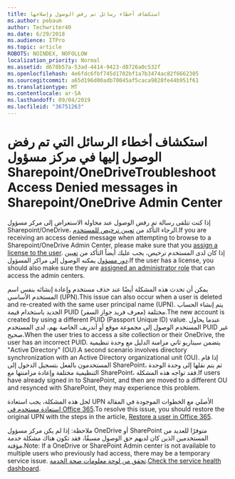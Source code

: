 ```yaml
---
title: استكشاف أخطاء رسائل تم رفض الوصول وإصلاحها
ms.author: pebaum
author: Techwriter40
ms.date: 6/29/2018
ms.audience: ITPro
ms.topic: article
ROBOTS: NOINDEX, NOFOLLOW
localization_priority: Normal
ms.assetid: d678b57a-53ad-4414-9423-d8726a0c532f
ms.openlocfilehash: 4e6fdc6fbf745d1702bf1a7b3474ac82f6662305
ms.sourcegitcommit: a65d196d00adb70045af5caca9828fe44b951f61
ms.translationtype: MT
ms.contentlocale: ar-SA
ms.lasthandoff: 09/04/2019
ms.locfileid: "36751263"
---
```

# <a name="troubleshoot-access-denied-messages-in-sharepointonedrive-admin-center"></a><span data-ttu-id="be072-102">استكشاف أخطاء الرسائل التي تم رفض الوصول إليها في مركز مسؤول Sharepoint/OneDrive</span><span class="sxs-lookup"><span data-stu-id="be072-102">Troubleshoot Access Denied messages in Sharepoint/OneDrive Admin Center</span></span>

<span data-ttu-id="be072-103">إذا كنت تتلقى رسالة تم رفض الوصول عند محاولة الاستعراض إلى مركز مسؤول Sharepoint/OneDrive، الرجاء التأكد من [تعيين ترخيص للمستخدم](https://docs.microsoft.com/office365/admin/subscriptions-and-billing/assign-licenses-to-users?view=o365-worldwide&amp;tabs=One).</span><span class="sxs-lookup"><span data-stu-id="be072-103">If you are receiving an access denied message when attempting to browse to a Sharepoint/OneDrive Admin Center, please make sure that you [assign a license to the user](https://docs.microsoft.com/office365/admin/subscriptions-and-billing/assign-licenses-to-users?view=o365-worldwide&amp;tabs=One).</span></span> <span data-ttu-id="be072-104">إذا كان لدى المستخدم ترخيص، يجب عليك أيضاً التأكد من [تعيين دور مسؤول](https://docs.microsoft.com/office365/admin/add-users/about-admin-roles?view=o365-worldwide) يمكنه الوصول إلى مراكز المسؤول.</span><span class="sxs-lookup"><span data-stu-id="be072-104">If the user has a license, you should also make sure they are [assigned an administrator role](https://docs.microsoft.com/office365/admin/add-users/about-admin-roles?view=o365-worldwide) that can access the admin centers.</span></span>

<span data-ttu-id="be072-105">يمكن أن تحدث هذه المشكلة أيضًا عند حذف مستخدم وإعادة إنشائه بنفس اسم المستخدم الأساسي (UPN).</span><span class="sxs-lookup"><span data-stu-id="be072-105">This issue can also occur when a user is deleted and re-created with the same user principal name (UPN).</span></span> <span data-ttu-id="be072-106">يتم إنشاء الحساب الجديد باستخدام قيمة PUID (معرف فريد جواز السفر) مختلفة.</span><span class="sxs-lookup"><span data-stu-id="be072-106">The new account is created by using a different PUID (Passport Unique ID) value.</span></span> <span data-ttu-id="be072-107">عندما يحاول المستخدم الوصول إلى مجموعة موقع أو أندريف الخاصة بهم، لدى المستخدم PUID غير صحيح.</span><span class="sxs-lookup"><span data-stu-id="be072-107">When the user tries to access a site collection or their OneDrive, the user has an incorrect PUID.</span></span> <span data-ttu-id="be072-108">يتضمن سيناريو ثاني مزامنة الدليل مع وحدة تنظيمية "Active Directory" (OU).</span><span class="sxs-lookup"><span data-stu-id="be072-108">A second scenario involves directory synchronization with an Active Directory organizational unit (OU).</span></span> <span data-ttu-id="be072-109">إذا قام المستخدمون بالفعل بتسجيل الدخول إلى SharePoint، ثم يتم نقلها إلى وحدة الوحدة التنظيمية مختلفة وإعادة مزامنتها مع SharePoint، فقد تواجه هذه المشكلة.</span><span class="sxs-lookup"><span data-stu-id="be072-109">If users have already signed in to SharePoint, and then are moved to a different OU and resynced with SharePoint, they may experience this problem.</span></span>

<span data-ttu-id="be072-110">لحل هذه المشكلة، يجب استعادة UPN الأصلي مع الخطوات الموجودة في المقالة [استعادة مستخدم في Office 365](https://docs.microsoft.com/office365/admin/add-users/restore-user?view=o365-worldwide).</span><span class="sxs-lookup"><span data-stu-id="be072-110">To resolve this issue, you should restore the original UPN with the steps in the article, [Restore a user in Office 365](https://docs.microsoft.com/office365/admin/add-users/restore-user?view=o365-worldwide).</span></span>

<span data-ttu-id="be072-111">ملاحظة: إذا لم يكن مركز مسؤول OneDrive أو SharePoint متوفرًا للعديد من المستخدمين الذين كان لديهم حق الوصول مسبقًا، فقد تكون هناك مشكلة خدمة مؤقتة.</span><span class="sxs-lookup"><span data-stu-id="be072-111">Note: If a OneDrive or SharePoint Admin center is not available to multiple users who previously had access, there may be a temporary service issue.</span></span>  <span data-ttu-id="be072-112">[تحقق من لوحة معلومات صحة الخدمة](https://portal.office.com/adminportal/home#/servicehealth).</span><span class="sxs-lookup"><span data-stu-id="be072-112">[Check the service health dashboard](https://portal.office.com/adminportal/home#/servicehealth).</span></span>


